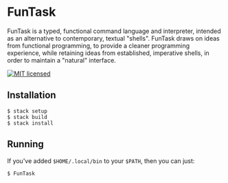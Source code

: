 # FunTask

FunTask is a typed, functional command language and interpreter, intended as an
alternative to contemporary, textual "shells". FunTask draws on ideas from
functional programming, to provide a cleaner programming experience, while
retaining ideas from established, imperative shells, in order to maintain a
"natural" interface.

[![MIT
licensed](https://img.shields.io/badge/license-BSD3-blue.svg)](https://raw.githubusercontent.com/oleks/FunTask/master/LICENSE)

## Installation

    $ stack setup
    $ stack build
    $ stack install

## Running

If you've added `$HOME/.local/bin` to your `$PATH`, then you can just:

    $ FunTask
